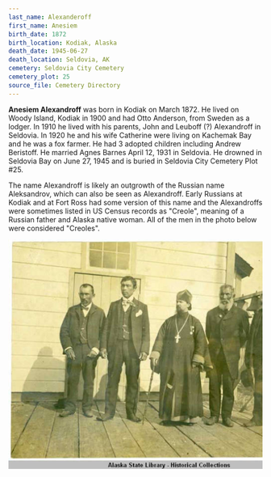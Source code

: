 ```yaml
---
last_name: Alexanderoff
first_name: Anesiem
birth_date: 1872
birth_location: Kodiak, Alaska
death_date: 1945-06-27
death_location: Seldovia, AK
cemetery: Seldovia City Cemetery
cemetery_plot: 25
source_file: Cemetery Directory
---
```


**Anesiem Alexandroff** was born in Kodiak on March 1872. He lived on
Woody Island, Kodiak in 1900 and had Otto Anderson, from Sweden as a
lodger. In 1910 he lived with his parents, John and Leuboff (?)
Alexandroff in Seldovia. In 1920 he and his wife Catherine were living
on Kachemak Bay and he was a fox farmer. He had 3 adopted children
including Andrew Beristoff. He married Agnes Barnes April 12, 1931 in
Seldovia. He drowned in Seldovia Bay on June 27, 1945 and is buried in Seldovia City Cemetery Plot #25.

The name Alexandroff is likely an outgrowth of the Russian name
Aleksandrov, which can also be seen as Alexandroff. Early Russians at
Kodiak and at Fort Ross had some version of this name and the
Alexandroffs were sometimes listed in US Census records as "Creole",
meaning of a Russian father and Alaska native woman. All of the men in
the photo below were considered "Creoles".

![](../assets/images/ANISEM%20ALEXANDROFF/media/image1.jpeg)


